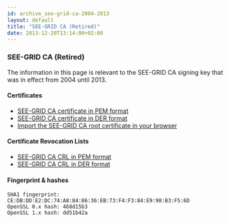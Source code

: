 ```yaml
---
id: archive_see-grid-ca-2004-2013
layout: default
title: "SEE-GRID CA (Retired)"
date: 2013-12-20T13:14:00+02:00
---
```


### SEE-GRID CA (Retired)

The information in this page is relevant to the SEE-GRID CA signing key that was in effect from 2004 until 2013.

#### Certificates

* [SEE-GRID CA certificate in PEM format](http://crl.grid.auth.gr/seegrid-ca/cert/see-grid-ca-cert.pem)
* [SEE-GRID CA certificate in DER format](http://crl.grid.auth.gr/seegrid-ca/cert/see-grid-ca-cert.der)
* [Import the SEE-GRID CA root certificate in your browser](http://crl.grid.auth.gr/seegrid-ca/cert/468d15b3.cacrt)

#### Certificate Revocation Lists

* [SEE-GRID CA CRL in PEM format](http://crl.grid.auth.gr/seegrid-ca/crl-v2.pem)
* [SEE-GRID CA CRL in DER format](http://crl.grid.auth.gr/seegrid-ca/crl-v2.crl)


#### Fingerprint & hashes

    SHA1 fingerprint: CE:DB:DD:E2:DC:74:A8:84:86:36:EB:73:F4:F3:84:E9:98:B3:F5:6D 
    OpenSSL 0.x hash: 468d15b3
    OpenSSL 1.x hash: dd51b42a
